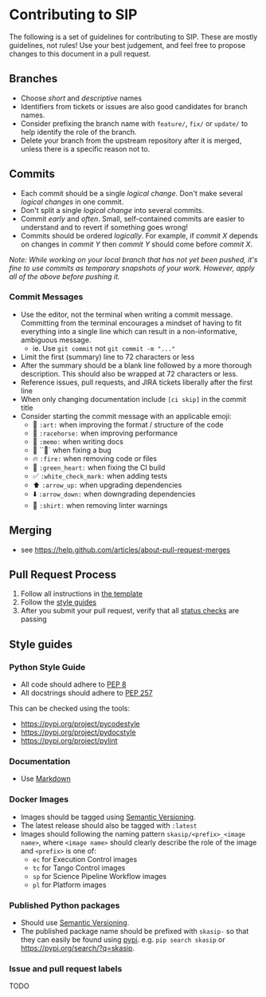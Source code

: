 # Contributing to SIP

The following is a set of guidelines for contributing to SIP. These are mostly guidelines, not rules! 
Use your best judgement, and feel free to propose changes to this document in a pull request.


## Branches

* Choose *short* and *descriptive* names
* Identifiers from tickets or issues are also good candidates for branch names.
* Consider prefixing the branch name with `feature/`, `fix/` or `update/` to 
  help identify the role of the branch.
* Delete your branch from the upstream repository after it is merged, unless
  there is a specific reason not to. 


## Commits

* Each commit should be a single *logical change*. Don't make several 
  *logical changes* in one commit.
* Don't split a single *logical change* into several commits.
* Commit *early* and *often*. Small, self-contained commits are easier
  to understand and to revert if something goes wrong!
* Commits should be ordered *logically*. For example, if *commit X* depends on 
  changes in *commit Y* then *commit Y* should come before *commit X*.
  
*Note: While working on your local branch that has not yet been pushed, it's
fine to use commits as temporary snapshots of your work. However, apply all of
the above before pushing it.*  

### Commit Messages

* Use the editor, not the terminal when writing a commit message.
  Committing from the terminal encourages a mindset of having to fit 
  everything into a single line which can result in a non-informative,
  ambiguous message. 
    * ie. Use `git commit` not `git commit -m "..."`   
* Limit the first (summary) line to 72 characters or less
* After the summary should be a blank line followed by a more thorough 
  description. This should also be wrapped at 72 characters or less.
* Reference issues, pull requests, and JIRA tickets liberally after the 
  first line
* When only changing documentation include `[ci skip]` in the commit title
* Consider starting the commit message with an applicable emoji:
    * :art: `:art:` when improving the format / structure of the code
    * :racehorse: `:racehorse:` when improving performance
    * :memo: `:memo:` when writing docs
    * :bug: ``:bug:` when fixing a bug
    * :fire: `:fire:` when removing code or files
    * :green_heart: `:green_heart:` when fixing the CI build
    * :white_check_mark: `:white_check_mark:` when adding tests
    * :arrow_up: `:arrow_up:` when upgrading dependencies
    * :arrow_down: `:arrow_down:` when downgrading dependencies
    * :shirt: `:shirt:` when removing linter warnings


## Merging

* see <https://help.github.com/articles/about-pull-request-merges>

## Pull Request Process

1. Follow all instructions in [the template](PULL_REQUEST_TEMPLATE.md)
1. Follow the [style guides](#Style-guides)
1. After you submit your pull request, verify that all 
   [status checks](https://help.github.com/articles/about-status-checks/) are 
   passing 

 
## Style guides
 
### Python Style Guide

* All code should adhere to [PEP 8](https://www.python.org/dev/peps/pep-0008/) 
* All docstrings should adhere to [PEP 257](https://www.python.org/dev/peps/pep-0257/)

This can be checked using the tools:

* https://pypi.org/project/pycodestyle
* https://pypi.org/project/pydocstyle
* https://pypi.org/project/pylint

### Documentation

* Use [Markdown](https://guides.github.com/features/mastering-markdown/) 

### Docker Images

* Images should be tagged using [Semantic Versioning](https://semver.org/).
* The latest release should also be tagged with `:latest`
* Images should following the naming pattern `skasip/<prefix>_<image name>`, 
  where `<image name>` should clearly describe the role of the image and 
  `<prefix>` is one of:
    * `ec` for Execution Control images
    * `tc` for Tango Control images
    * `sp` for Science Pipeline Workflow images
    * `pl` for Platform images     

### Published Python packages

* Should use [Semantic Versioning](https://semver.org/).
* The published package name should be prefixed with `skasip-` so that they 
  can easily be found using [pypi](https://pypi.org). e.g. `pip search skasip`
  or <https://pypi.org/search/?q=skasip>.
      
### Issue and pull request labels

TODO

